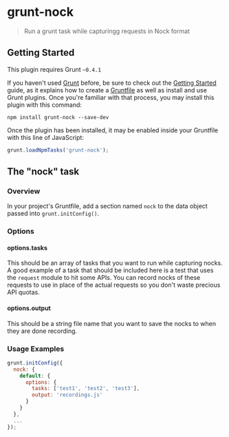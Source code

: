 # grunt-nock

> Run a grunt task while capturingg requests in Nock format

## Getting Started
This plugin requires Grunt `~0.4.1`

If you haven't used [Grunt](http://gruntjs.com/) before, be sure to check out the [Getting Started](http://gruntjs.com/getting-started) guide, as it explains how to create a [Gruntfile](http://gruntjs.com/sample-gruntfile) as well as install and use Grunt plugins. Once you're familiar with that process, you may install this plugin with this command:

```shell
npm install grunt-nock --save-dev
```

Once the plugin has been installed, it may be enabled inside your Gruntfile with this line of JavaScript:

```js
grunt.loadNpmTasks('grunt-nock');
```

## The "nock" task

### Overview
In your project's Gruntfile, add a section named `nock` to the data object passed into `grunt.initConfig()`.

### Options

#### options.tasks
This should be an array of tasks that you want to run while capturing nocks. A good example of a task that should
be included here is a test that uses the `request` module to hit some APIs. You can record nocks of these requests
to use in place of the actual requests so you don't waste precious API quotas.

#### options.output
This should be a string file name that you want to save the nocks to when they are done recording.

### Usage Examples

```js
grunt.initConfig({
  nock: {
    default: {
      options: {
        tasks: ['test1', 'test2', 'test3'],
        output: 'recordings.js'
      }
    }
  },
  ...
});
```
